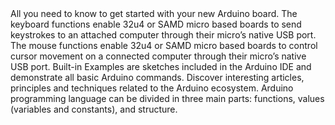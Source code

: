 <EssentialsColumn title="First Steps">
  <EssentialElement title="Quickstart Guide" type="getting-started" link="https://www.arduino.cc/en/Guide/ArduinoLeonardoMicro">
    All you need to know to get started with your new Arduino board.
  </EssentialElement>
</EssentialsColumn>

<EssentialsColumn title="Suggested Libraries">
  <EssentialElement title="Keyboard" type="library" link="https://www.arduino.cc/reference/en/language/functions/usb/Keyboard/">
 The keyboard functions enable 32u4 or SAMD micro based boards to send keystrokes to an attached computer through their micro’s native USB port.
  </EssentialElement>

  <EssentialElement title="Mouse" type="library" link="https://www.arduino.cc/reference/en/language/functions/usb/Mouse/">
The mouse functions enable 32u4 or SAMD micro based boards to control cursor movement on a connected computer through their micro’s native USB port.
  </EssentialElement>
</EssentialsColumn>

<EssentialsColumn title="Arduino Basics">
  <EssentialElement title="Built-in Examples" type="tutorial" link="/built-in-examples/">
    Built-in Examples are sketches included in the Arduino IDE and demonstrate all basic Arduino commands.
  </EssentialElement>
  <EssentialElement title="Learn" type="resource" link="/learn/">
    Discover interesting articles, principles and techniques related to the Arduino ecosystem.
  </EssentialElement>
  <EssentialElement title="Language References" type="resource" link="https://www.arduino.cc/reference/en/">
  Arduino programming language can be divided in three main parts: functions, values (variables and constants), and structure.
  </EssentialElement>
</EssentialsColumn>